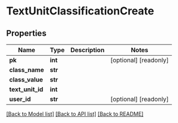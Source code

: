 # TextUnitClassificationCreate

## Properties
Name | Type | Description | Notes
------------ | ------------- | ------------- | -------------
**pk** | **int** |  | [optional] [readonly] 
**class_name** | **str** |  | 
**class_value** | **str** |  | 
**text_unit_id** | **int** |  | 
**user_id** | **str** |  | [optional] [readonly] 

[[Back to Model list]](../README.md#documentation-for-models) [[Back to API list]](../README.md#documentation-for-api-endpoints) [[Back to README]](../README.md)


